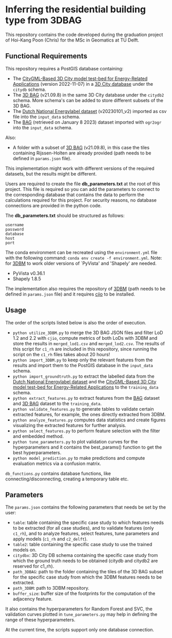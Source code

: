 # Inferring the residential building type from 3DBAG
This repository contains the code developed during the graduation project of Hoi-Kang Poon (Chris) for the MSc in Geomatics at TU Delft.

## Functional Requirements
This repository requires a PostGIS database containing:
- The [CityGML-Based 3D City model test-bed for Energy-Related Applications](https://github.com/tudelft3d/test-bed4UBEM) (version 2022-11-07) in a [3D City database](https://www.3dcitydb.org/3dcitydb/) under the `citydb` schema.
- The [3D BAG](https://3dbag.nl) (v21.09.8) in the same 3D City database under the `citydb2` schema. More schema's can be added to store different subsets of the 3D BAG. 
- The [Dutch National Energylabel dataset](https://www.ep-online.nl/) (v20230101_v2) imported as csv file into the `input_data` schema.
- The [BAG](https://www.kadaster.nl/zakelijk/producten/adressen-en-gebouwen/bag-2.0-extract) (retrieved on January 8 2023) dataset imported with `ogr2ogr` into the `input_data` schema.

Also:
- A folder with a subset of [3D BAG](https://3dbag.nl) (v21.09.8), in this case the tiles containing Rijssen-Holten are already provided (path needs to be defined in `params.json` file).

This implementation might work with different versions of the required datasets, but the results might be different.

Users are required to create the file **db_parameters.txt** at the root of this project. This file is required so you can add the parameters to connect to the corresponding database that contains the data to perform the calculations required for this project. For security reasons, no database connections are provided in the python code.

The **db_parameters.txt** should be structured as follows:
```
username
password
database
host
port
```

The conda environment can be recreated using the `environment.yml` file with the following command: `conda env create -f environment.yml`. Note: for [3DBM](https://github.com/tudelft3d/3d-building-metrics) to work older versions of `PyVista' and 'Shapely' are needed.

- PyVista v0.36.1
- Shapely 1.8.5

The implementation also requires the repository of [3DBM](https://github.com/tudelft3d/3d-building-metrics) (path needs to be defined in `params.json` file) and it requires [cjio](https://github.com/cityjson/cjio) to be installed.

## Usage
The order of the scripts listed below is also the order of execution.
- `python utilize_3DBM.py` to merge the 3D BAG JSON files and filter LoD 1.2 and 2.2 with `cjio`, compute metrics of both LoDs with 3DBM and store the results in `merged_lod1.csv` and `merged_lod2.csv`. The results of this script for `c1_rh` are included in this repository, since running the script on the `c1_rh` files takes about 20 hours!
- `python import_3DBM.py` to keep only the relevant features from the results and import them to the PostGIS database in the `input_data` schema.
- `python import_groundtruth.py` to extract the labelled data from the [Dutch National Energylabel dataset](https://www.ep-online.nl/) and the [CityGML-Based 3D City model test-bed for Energy-Related Applications](https://github.com/tudelft3d/test-bed4UBEM) to the `training_data` schema.
- `python extract_features.py` to extract features from the [BAG](https://www.kadaster.nl/zakelijk/producten/adressen-en-gebouwen/bag-2.0-extract) dataset and [3D BAG](https://3dbag.nl) dataset to the `training_data`.
- `python validate_features.py` to generate tables to validate certain extracted features, for example, the ones directly extracted from 3DBM.
- `python analyze_features.py` computes data statistics and create figures visualizing the extracted features for further analysis.
- `python select_features.py` to perform feature selection with the filter and embedded method.
- `python tune_parameters.py` to plot validation curves for the hyperparameters and it contains the best_params() function to get the best hyperparameters.
- `python model_prediction.py` to make predictions and compute evaluation metrics via a confusion matrix.

`db_functions.py` contains database functions, like connecting/disconnecting, creating a temporary table etc.

## Parameters
The `params.json` contains the following parameters that needs be set by the user:
- `table`: table containing the specific case study to which features needs to be extracted (for all case studies),
  and to validate features (only `c1_rh`),
  and to analyze features, select features, tune parameters and apply models (`c1_rh` and `c2_delft`).
- `table2`: table containing the specific case study to use the trained models on.
- `citydbx`: 3D City DB schema containing the specific case study from which the ground truth needs to be obtained (citydb and citydb2 are reserved for c1_rh).
- `path_3DBAG`: path to the folder containing the tiles of the 3D BAG subset for the specific case study from which the 3DBM features needs to be extracted.
- `path_3DBM`: path to 3DBM repository.
- `buffer_size`: buffer size of the footprints for the computation of the adjacency feature.

It also contains the hyperparameters for Random Forest and SVC, the validation curves plotted in `tune_parameters.py` may help in defining the range of these hyperparameters.

At the current time, the scripts support only one database connection.

